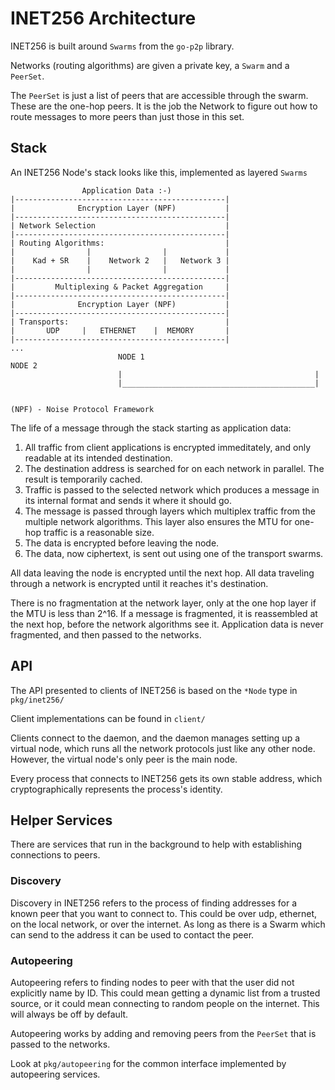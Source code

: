 # INET256 Architecture

INET256 is built around `Swarms` from the `go-p2p` library.

Networks (routing algorithms) are given a private key, a `Swarm` and a `PeerSet`.

The `PeerSet` is just a list of peers that are accessible through the swarm.
These are the one-hop peers.
It is the job the Network to figure out how to route messages to more peers than just those in this set.

## Stack
An INET256 Node's stack looks like this, implemented as layered `Swarms`

```
                Application Data :-)
|-----------------------------------------------|
|              Encryption Layer (NPF)           |
|-----------------------------------------------|
| Network Selection                             |
|-----------------------------------------------|
| Routing Algorithms:                           |
|                |                |             |
|    Kad + SR    |    Network 2   |   Network 3 |
|                |                |             |
|-----------------------------------------------|
|         Multiplexing & Packet Aggregation     |
|-----------------------------------------------|
|              Encryption Layer (NPF)           |
|-----------------------------------------------|
| Transports:                                   |
|       UDP     |   ETHERNET    |  MEMORY       |
|-----------------------------------------------|                   ...
                        NODE 1                                      NODE 2
                        |                                           |
                        |___________________________________________|


(NPF) - Noise Protocol Framework
```

The life of a message through the stack starting as application data:

1. All traffic from client applications is encrypted immeditately, and only readable at its intended destination.
2. The destination address is searched for on each network in parallel. The result is temporarily cached.
3. Traffic is passed to the selected network which produces a message in its internal format and sends it where it should go.
4. The message is passed through layers which multiplex traffic from the multiple network algorithms.
This layer also ensures the MTU for one-hop traffic is a reasonable size.
5. The data is encrypted before leaving the node.
6. The data, now ciphertext, is sent out using one of the transport swarms.

All data leaving the node is encrypted until the next hop.  All data traveling through a network is encrypted until it reaches it's destination.

There is no fragmentation at the network layer, only at the one hop layer if the MTU is less than 2^16.
If a message is fragmented, it is reassembled at the next hop, before the network algorithms see it.
Application data is never fragmented, and then passed to the networks.

## API
The API presented to clients of INET256 is based on the `*Node` type in `pkg/inet256/`

Client implementations can be found in `client/`

Clients connect to the daemon, and the daemon manages setting up a virtual node, which runs all the network protocols just like any other node.  However, the virtual node's only peer is the main node.

Every process that connects to INET256 gets its own stable address, which cryptographically represents the process's identity.

## Helper Services
There are services that run in the background to help with establishing connections to peers.

### Discovery
Discovery in INET256 refers to the process of finding addresses for a known peer that you want to connect to.
This could be over udp, ethernet, on the local network, or over the internet.
As long as there is a Swarm which can send to the address it can be used to contact the peer.

### Autopeering
Autopeering refers to finding nodes to peer with that the user did not explicitly name by ID.
This could mean getting a dynamic list from a trusted source, or it could mean connecting to random people on the internet.
This will always be off by default.

Autopeering works by adding and removing peers from the `PeerSet` that is passed to the networks.

Look at `pkg/autopeering` for the common interface implemented by autopeering services.
